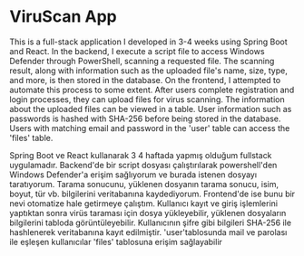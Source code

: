 # ViruScan App
This is a full-stack application I developed in 3-4 weeks using Spring Boot and React. In the backend, I execute a script file to access Windows Defender through PowerShell, scanning a requested file. The scanning result, along with information such as the uploaded file's name, size, type, and more, is then stored in the database. On the frontend, I attempted to automate this process to some extent.
After users complete registration and login processes, they can upload files for virus scanning. The information about the uploaded files can be viewed in a table. User information such as passwords is hashed with SHA-256 before being stored in the database. Users with matching email and password in the 'user' table can access the 'files' table.

Spring Boot ve React kullanarak 3 4 haftada yapmış olduğum fullstack uygulamadır. Backend'de bir script dosyası çalıştırılarak powershell'den Windows Defender'a erişim sağlıyorum ve burada istenen dosyayı taratıyorum. Tarama sonucunu, yüklenen dosyanın tarama sonucu, isim, boyut, tür vb. bilgilerini veritabanına kaydediyorum. Frontend'de ise bunu bir nevi otomatize hale getirmeye çalıştım. Kullanıcı kayıt ve giriş işlemlerini yaptıktan sonra virüs taraması için dosya yükleyebilir, yüklenen dosyaların bilgilerini tabloda görüntüleyebilir. Kullanıcının şifre gibi bilgileri SHA-256 ile hashlenerek veritabanına kayıt edilmiştir. 'user'tablosunda mail ve parolası ile eşleşen kullanıcılar 'files' tablosuna erişim sağlayabilir
